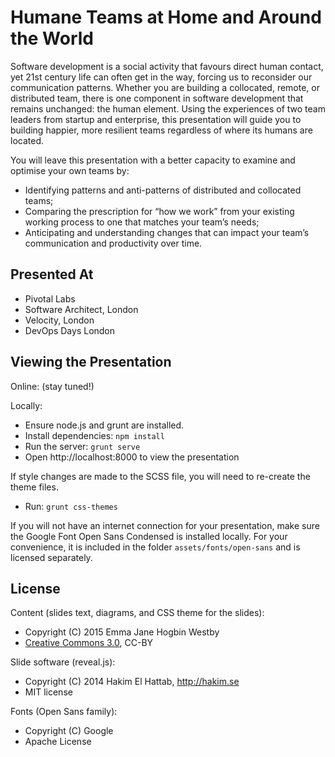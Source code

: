 # Humane Teams at Home and Around the World

Software development is a social activity that favours direct human contact, yet 21st century life can often get in the way, forcing us to reconsider our communication patterns. Whether you are building a collocated, remote, or distributed team, there is one component in software development that remains unchanged: the human element. Using the experiences of two team leaders from startup and enterprise, this presentation will guide you to building happier, more resilient teams regardless of where its humans are located. 

You will leave this presentation with a better capacity to examine and optimise your own teams by:

- Identifying patterns and anti-patterns of distributed and collocated teams;
- Comparing the prescription for “how we work” from your existing working process to one that matches your team’s needs;
- Anticipating and understanding changes that can impact your team’s communication and productivity over time.


## Presented At

- Pivotal Labs
- Software Architect, London
- Velocity, London
- DevOps Days London


## Viewing the Presentation

Online: (stay tuned!)

Locally:

- Ensure node.js and grunt are installed.
- Install dependencies: `npm install`
- Run the server: `grunt serve`
- Open http://localhost:8000 to view the presentation

If style changes are made to the SCSS file, you will need to re-create the theme files.

- Run: `grunt css-themes`

If you will not have an internet connection for your presentation, make sure the Google Font Open Sans Condensed is installed locally. For your convenience, it is included in the folder `assets/fonts/open-sans` and is licensed separately.

## License

Content (slides text, diagrams, and CSS theme for the slides):

- Copyright (C) 2015 Emma Jane Hogbin Westby
- [Creative Commons 3.0](http://creativecommons.org/licenses/by/3.0/), CC-BY

Slide software (reveal.js):

- Copyright (C) 2014 Hakim El Hattab, http://hakim.se
- MIT license

Fonts (Open Sans family):

- Copyright (C) Google
- Apache License
